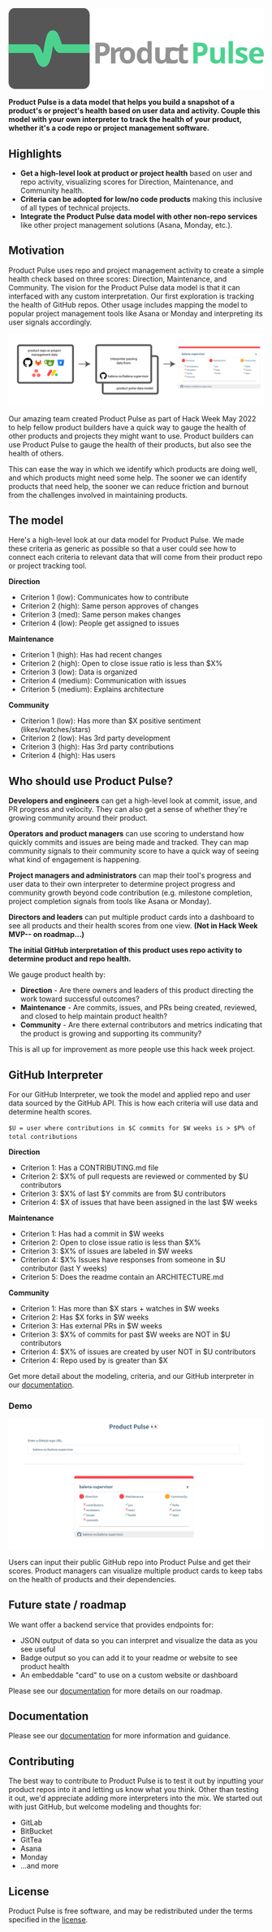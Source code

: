 ![logo](/docs/assets/product-pulse.svg)

**Product Pulse is a data model that helps you build a snapshot of a product's or project's health based on user data and activity. Couple this model with your own interpreter to track the health of your product, whether it's a code repo or project management software.**

## Highlights

- **Get a high-level look at product or project health** based on user and repo activity, visualizing scores for Direction, Maintenance, and Community health.
- **Criteria can be adopted for low/no code products** making this inclusive of all types of technical projects.
- **Integrate the Product Pulse data model with other non-repo services** like other project management solutions (Asana, Monday, etc.).

## Motivation

Product Pulse uses repo and project management activity to create a simple health check based on three scores: Direction, Maintenance, and Community. The vision for the Product Pulse data model is that it can interfaced with any custom interpretation. Our first exploration is tracking the health of GitHub repos. Other usage includes mapping the model to popular project management tools like Asana or Monday and interpreting its user signals accordingly.

![data flow](/docs/assets/flow.png)

Our amazing team created Product Pulse as part of Hack Week May 2022 to help fellow product builders have a quick way to gauge the health of other products and projects they might want to use. Product builders can use Product Pulse to gauge the health of their products, but also see the health of others.

This can ease the way in which we identify which products are doing well, and which products might need some help. The sooner we can identify products that need help, the sooner we can reduce friction and burnout from the challenges involved in maintaining products.

## The model
Here's a high-level look at our data model for Product Pulse. We made these criteria as generic as possible so that a user could see how to connect each criteria to relevant data that will come from their product repo or project tracking tool.

**Direction**
* Criterion 1 (low): Communicates how to contribute
* Criterion 2 (high): Same person approves of changes
* Criterion 3 (med): Same person makes changes
* Criterion 4 (low): People get assigned to issues

**Maintenance**
* Criterion 1 (high): Has had recent changes
* Criterion 2 (high): Open to close issue ratio is less than $X%
* Criterion 3 (low): Data is organized
* Criterion 4 (medium): Communication with issues
* Criterion 5 (medium): Explains architecture

**Community**
* Criterion 1 (low): Has more than $X positive sentiment (likes/watches/stars)
* Criterion 2 (low): Has 3rd party development
* Criterion 3 (high): Has 3rd party contributions
* Criterion 4 (high): Has users

## Who should use Product Pulse?

**Developers and engineers** can get a high-level look at commit, issue, and PR progress and velocity. They can also get a sense of whether they're growing community around their product.

**Operators and product managers** can use scoring to understand how quickly commits and issues are being made and tracked. They can map community signals to their community score to have a quick way of seeing what kind of engagement is happening.

**Project managers and administrators** can map their tool's progress and user data to their own interpreter to determine project progress and community growth beyond code contribution (e.g. milestone completion, project completion signals from tools like Asana or Monday).

**Directors and leaders** can put multiple product cards into a dashboard to see all products and their health scores from one view. **(Not in Hack Week MVP-- on roadmap...)**

**The initial GitHub interpretation of this product uses repo activity to determine product and repo health.**

We gauge product health by:

* **Direction** - Are there owners and leaders of this product directing the work toward successful outcomes?
* **Maintenance** - Are commits, issues, and PRs being created, reviewed, and closed to help maintain product health?
* **Community** - Are there external contributors and metrics indicating that the product is growing and supporting its community?

This is all up for improvement as more people use this hack week project.


## GitHub Interpreter
For our GitHub Interpreter, we took the model and applied repo and user data sourced by the GitHub API. This is how each criteria will use data and determine health scores.

`$U = user where contributions in $C commits for $W weeks is > $P% of total contributions`

**Direction**
* Criterion 1: Has a CONTRIBUTING.md file
* Criterion 2: $X% of pull requests are reviewed or commented by $U contributors
* Criterion 3: $X% of last $Y commits are from $U contributors
* Criterion 4: $X of issues that have been assigned in the last $W weeks 

**Maintenance**
* Criterion 1: Has had a commit in $W weeks
* Criterion 2: Open to close issue ratio is less than $X%
* Criterion 3: $X% of issues are labeled in $W weeks
* Criterion 4: $X% Issues have responses from someone in $U contributor (last Y weeks)
* Criterion 5: Does the readme contain an ARCHITECTURE.md

**Community**
* Criterion 1: Has more than $X stars + watches in $W weeks
* Criterion 2: Has $X forks in $W weeks
* Criterion 3: Has external PRs in $W weeks
* Criterion 3: $X% of commits for past $W weeks are NOT in $U contributors
* Criterion 4: $X% of issues are created by user NOT in $U contributors
* Criterion 4: Repo used by is greater than $X

Get more detail about the modeling, criteria, and our GitHub interpreter in our [documentation](/docs).

### Demo 

![Image of tool](/docs/assets/example.png)

Users can input their public GitHub repo into Product Pulse and get their scores. Product managers can visualize multiple product cards to keep tabs on the health of products and their dependencies.

## Future state / roadmap

We want offer a backend service that provides endpoints for:
* JSON output of data so you can interpret and visualize the data as you see useful
* Badge output so you can add it to your readme or website to see product health
* An embeddable "card" to use on a custom website or dashboard

Please see our [documentation](/docs) for more details on our roadmap.

## Documentation

Please see our [documentation](/docs) for more information and guidance.

## Contributing

The best way to contribute to Product Pulse is to test it out by inputting your product repos into it and letting us know what you think. Other than testing it out, we'd appreciate adding more interpreters into the mix. We started out with just GitHub, but welcome modeling and thoughts for:
* GitLab
* BitBucket
* GitTea
* Asana
* Monday
* ...and more

## License

Product Pulse is free software, and may be redistributed under the terms specified in the [license](https://github.com/balena-io-playground/blob/master/LICENSE).
